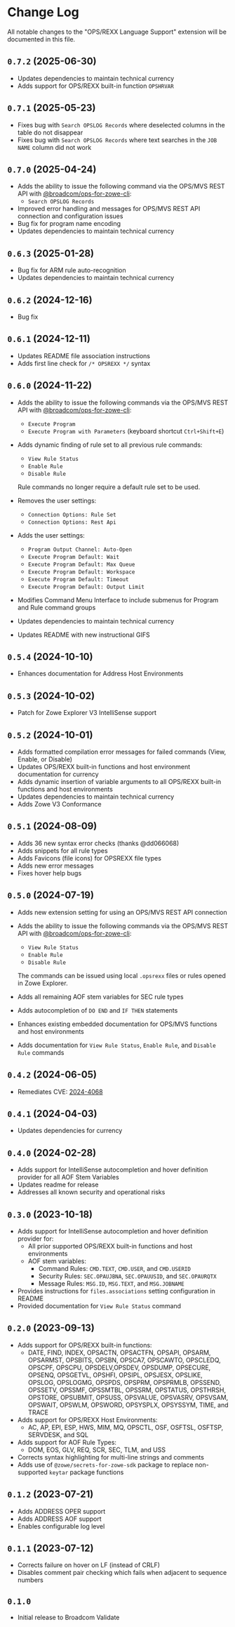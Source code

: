 # Change Log

All notable changes to the "OPS/REXX Language Support" extension will be documented in this file.

## `0.7.2` (2025-06-30)
- Updates dependencies to maintain technical currency
- Adds support for OPS/REXX built-in function `OPSHRVAR`

## `0.7.1` (2025-05-23)

- Fixes bug with `Search OPSLOG Records` where deselected columns in the table do not disappear
- Fixes bug with `Search OPSLOG Records` where text searches in the `JOB NAME` column did not work

## `0.7.0` (2025-04-24)

- Adds the ability to issue the following command via the OPS/MVS REST API with [@broadcom/ops-for-zowe-cli](https://www.npmjs.com/package/@broadcom/ops-for-zowe-cli):
    - `Search OPSLOG Records`
- Improved error handling and messages for OPS/MVS REST API connection and configuration issues
- Bug fix for program name encoding
- Updates dependencies to maintain technical currency

## `0.6.3` (2025-01-28)

- Bug fix for ARM rule auto-recognition
- Updates dependencies to maintain technical currency

## `0.6.2` (2024-12-16)

- Bug fix

## `0.6.1` (2024-12-11)

- Updates README file association instructions
- Adds first line check for `/* OPSREXX */` syntax

## `0.6.0` (2024-11-22)

- Adds the ability to issue the following commands via the OPS/MVS REST API with [@broadcom/ops-for-zowe-cli](https://www.npmjs.com/package/@broadcom/ops-for-zowe-cli):
    - `Execute Program`
    - `Execute Program with Parameters` (keyboard shortcut `Ctrl+Shift+E`)
- Adds dynamic finding of rule set to all previous rule commands:
    - `View Rule Status`
    - `Enable Rule`
    - `Disable Rule`
    
    Rule commands no longer require a default rule set to be used.
- Removes the user settings:
    - `Connection Options: Rule Set`
    - `Connection Options: Rest Api`
- Adds the user settings:
    - `Program Output Channel: Auto-Open`
    - `Execute Program Default: Wait`
    - `Execute Program Default: Max Queue`
    - `Execute Program Default: Workspace`
    - `Execute Program Default: Timeout`
    - `Execute Program Default: Output Limit`
- Modifies Command Menu Interface to include submenus for Program and Rule command groups
- Updates dependencies to maintain technical currency
- Updates README with new instructional GIFS 

## `0.5.4` (2024-10-10)

- Enhances documentation for Address Host Environments

## `0.5.3` (2024-10-02)

- Patch for Zowe Explorer V3 IntelliSense support

## `0.5.2` (2024-10-01)

- Adds formatted compilation error messages for failed commands (View, Enable, or Disable)
- Updates OPS/REXX built-in functions and host environment documentation for currency
- Adds dynamic insertion of variable arguments to all OPS/REXX built-in functions and host environments
- Updates dependencies to maintain technical currency
- Adds Zowe V3 Conformance

## `0.5.1` (2024-08-09)

- Adds 36 new syntax error checks (thanks @dd066068)
- Adds snippets for all rule types
- Adds Favicons (file icons) for OPSREXX file types
- Adds new error messages
- Fixes hover help bugs

## `0.5.0` (2024-07-19)

- Adds new extension setting for using an OPS/MVS REST API connection

- Adds the ability to issue the following commands via the OPS/MVS REST API with [@broadcom/ops-for-zowe-cli](https://www.npmjs.com/package/@broadcom/ops-for-zowe-cli):
    - `View Rule Status`
    - `Enable Rule`
    - `Disable Rule`
    
   The commands can be issued using local `.opsrexx` files or rules opened in Zowe Explorer.
   
- Adds all remaining AOF stem variables for SEC rule types

- Adds autocompletion of `DO END` and `IF THEN` statements

- Enhances existing embedded documentation for OPS/MVS functions and host environments

- Adds documentation for `View Rule Status`, `Enable Rule`, and `Disable Rule` commands

## `0.4.2` (2024-06-05)

- Remediates CVE: [2024-4068](https://nvd.nist.gov/vuln/detail/CVE-2024-4068)

## `0.4.1` (2024-04-03)

- Updates dependencies for currency

## `0.4.0` (2024-02-28)

- Adds support for IntelliSense autocompletion and hover definition provider for all AOF Stem Variables
- Updates readme for release
- Addresses all known security and operational risks


## `0.3.0` (2023-10-18)

- Adds support for IntelliSense autocompletion and hover definition provider for:
  - All prior supported OPS/REXX built-in functions and host environments
  - AOF stem variables:
    - Command Rules: `CMD.TEXT`, `CMD.USER`, and `CMD.USERID`
    - Security Rules: `SEC.OPAUJBNA`, `SEC.OPAUUSID`, and `SEC.OPAURQTX`
    - Message Rules: `MSG.ID`, `MSG.TEXT`, and `MSG.JOBNAME`
- Provides instructions for `files.associations` setting configuration in README
- Provided documentation for `View Rule Status` command


## `0.2.0` (2023-09-13)

- Adds support for OPS/REXX built-in functions:
  - DATE, FIND, INDEX, OPSACTN, OPSACTFN, OPSAPI, OPSARM, OPSARMST, OPSBITS, OPSBN, OPSCA7, OPSCAWTO, OPSCLEDQ, OPSCPF, OPSCPU, OPSDELV,OPSDEV, OPSDUMP, OPSECURE, OPSENQ, OPSGETVL, OPSHFI, OPSIPL, OPSJESX, OPSLIKE, OPSLOG, OPSLOGMG, OPSPDS, OPSPRM, OPSPRMLB, OPSSEND, OPSSETV, OPSSMF, OPSSMTBL, OPSSRM, OPSTATUS, OPSTHRSH, OPSTORE, OPSUBMIT, OPSUSS, OPSVALUE, OPSVASRV, OPSVSAM, OPSWAIT, OPSWLM, OPSWORD, OPSYSPLX, OPSYSSYM, TIME, and TRACE
- Adds support for OPS/REXX Host Environments:
  - AC, AP, EPI, ESP, HWS, MIM, MQ, OPSCTL, OSF, OSFTSL, OSFTSP, SERVDESK, and SQL
- Adds support for AOF Rule Types: 
  - DOM, EOS, GLV, REQ, SCR, SEC, TLM, and USS
- Corrects syntax highlighting for multi-line strings and comments
- Adds use of `@zowe/secrets-for-zowe-sdk` package to replace non-supported `keytar` package functions

## `0.1.2` (2023-07-21)

- Adds ADDRESS OPER support
- Adds ADDRESS AOF support
- Enables configurable log level

## `0.1.1` (2023-07-12)

- Corrects failure on hover on LF (instead of CRLF)
- Disables comment pair checking which fails when adjacent to sequence numbers

## `0.1.0`

- Initial release to Broadcom Validate
